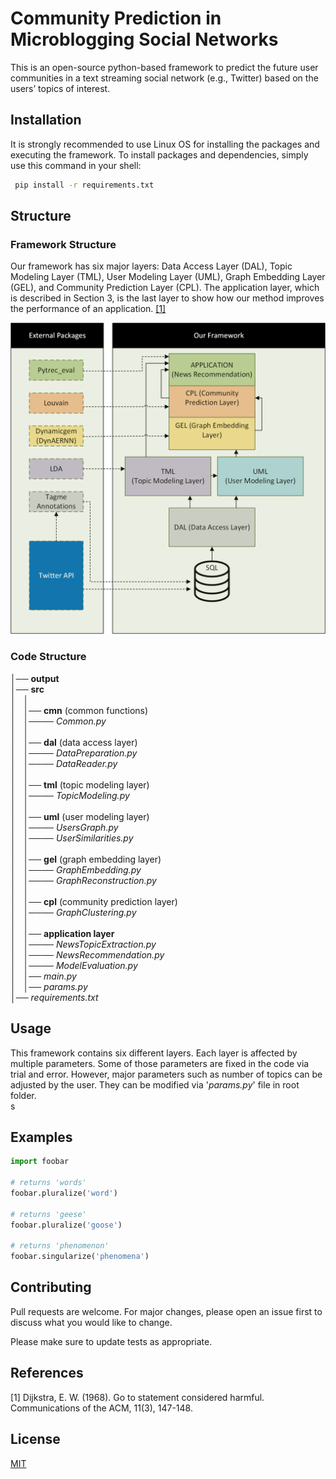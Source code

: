 
# Community Prediction in Microblogging Social Networks

This is an open-source python-based framework to predict the future user communities in a text streaming social network (e.g., Twitter) based on the users’ topics of interest.

## Installation

It is strongly recommended to use Linux OS for installing the packages and executing the framework. To install packages and dependencies, simply use this command in your shell:

```bash
 pip install -r requirements.txt
```

## Structure

### Framework Structure
Our framework has six major layers: Data Access Layer (DAL),
Topic Modeling Layer (TML), User Modeling Layer (UML), Graph
Embedding Layer (GEL), and Community Prediction Layer (CPL).
The application layer, which is described in Section 3, is the last
layer to show how our method improves the performance of an application. [[1]](#1)

![image info](fig1.png "T")


### Code Structure
│── **output**\
│── **src**\
│&nbsp;&nbsp;&nbsp;│\
│&nbsp;&nbsp;&nbsp;│── **cmn** (common functions)\
│&nbsp;&nbsp;&nbsp;│──── *Common.py*\
│&nbsp;&nbsp;&nbsp;│\
│&nbsp;&nbsp;&nbsp;│── **dal**  (data access layer)\
│&nbsp;&nbsp;&nbsp;│──── *DataPreparation.py*\
│&nbsp;&nbsp;&nbsp;│──── *DataReader.py*\
│&nbsp;&nbsp;&nbsp;│\
│&nbsp;&nbsp;&nbsp;│── **tml**  (topic modeling layer)\
│&nbsp;&nbsp;&nbsp;│──── *TopicModeling.py*\
│&nbsp;&nbsp;&nbsp;│\
│&nbsp;&nbsp;&nbsp;│── **uml** (user modeling layer)\
│&nbsp;&nbsp;&nbsp;│──── *UsersGraph.py*\
│&nbsp;&nbsp;&nbsp;│──── *UserSimilarities.py*\
│&nbsp;&nbsp;&nbsp;│\
│&nbsp;&nbsp;&nbsp;│── **gel** (graph embedding layer)\
│&nbsp;&nbsp;&nbsp;│──── *GraphEmbedding.py*\
│&nbsp;&nbsp;&nbsp;│──── *GraphReconstruction.py*\
│&nbsp;&nbsp;&nbsp;│\
│&nbsp;&nbsp;&nbsp;│── **cpl** (community prediction layer)\
│&nbsp;&nbsp;&nbsp;│──── *GraphClustering.py*\
│&nbsp;&nbsp;&nbsp;│\
│&nbsp;&nbsp;&nbsp;│── **application layer**\
│&nbsp;&nbsp;&nbsp;│──── *NewsTopicExtraction.py*\
│&nbsp;&nbsp;&nbsp;│──── *NewsRecommendation.py*\
│&nbsp;&nbsp;&nbsp;│──── *ModelEvaluation.py*\
│&nbsp;&nbsp;&nbsp;│── *main.py*\
│&nbsp;&nbsp;&nbsp;│── *params.py*\
│── *requirements.txt*


## Usage
This framework contains six different layers. Each layer is affected by multiple parameters.
Some of those parameters are fixed in the code via trial and error. However, major parameters such as number of topics can be adjusted by the user.
They can be modified via '*params.py*' file in root folder.\
s
## Examples

```python
import foobar

# returns 'words'
foobar.pluralize('word')

# returns 'geese'
foobar.pluralize('goose')

# returns 'phenomenon'
foobar.singularize('phenomena')
```

## Contributing
Pull requests are welcome. For major changes, please open an issue first to discuss what you would like to change.

Please make sure to update tests as appropriate.


## References
<a id="1">[1]</a>  Dijkstra, E. W. (1968). 
Go to statement considered harmful. 
Communications of the ACM, 11(3), 147-148.

## License
[MIT](https://choosealicense.com/licenses/mit/)